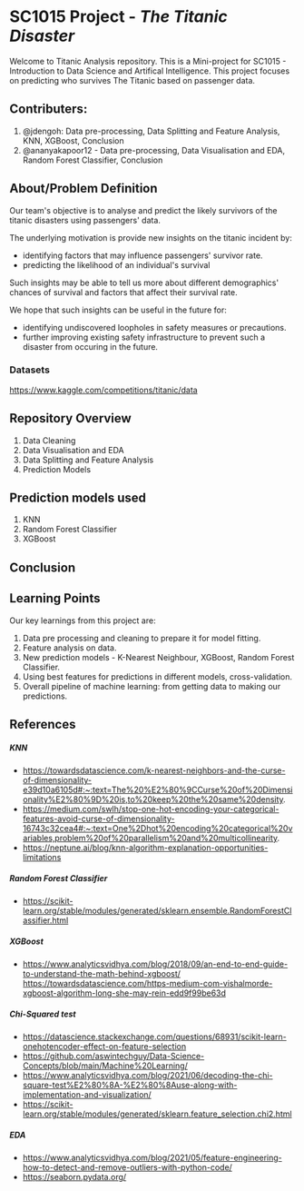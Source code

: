 # SC1015 Project - *The Titanic Disaster*

Welcome to Titanic Analysis repository.
This is a Mini-project for SC1015 - Introduction to Data Science and Artifical Intelligence. This project focuses on predicting who survives The Titanic based on passenger data.

## Contributers:
1.  @jdengoh: Data pre-processing, Data Splitting and Feature Analysis, KNN, XGBoost, Conclusion
2.  @ananyakapoor12 - Data pre-processing, Data Visualisation and EDA, Random Forest Classifier, Conclusion

## About/Problem Definition

Our team's objective is to analyse and predict the likely survivors of the titanic disasters using passengers' data.

The underlying motivation is provide new insights on the titanic incident by:
- identifying factors that may influence passengers' survivor rate.
- predicting the likelihood of an individual's survival

Such insights may be able to tell us more about different demographics' chances of survival and factors that affect their survival rate.

We hope that such insights can be useful in the future for:
- identifying undiscovered loopholes in safety measures or precautions.
- further improving existing safety infrastructure to prevent such a disaster from occuring in the future.

### Datasets
https://www.kaggle.com/competitions/titanic/data

## Repository Overview
1. Data Cleaning
2. Data Visualisation and EDA
3. Data Splitting and Feature Analysis
4. Prediction Models

## Prediction models used
1. KNN
2. Random Forest Classifier
3. XGBoost

## Conclusion

## Learning Points
Our key learnings from this project are:
1. Data pre processing and cleaning to prepare it for model fitting.
2. Feature analysis on data.
3. New prediction models - K-Nearest Neighbour, XGBoost, Random Forest Classifier.
4. Using best features for predictions in different models, cross-validation.
5. Overall pipeline of machine learning: from getting data to making our predictions.

## References

##### KNN
- https://towardsdatascience.com/k-nearest-neighbors-and-the-curse-of-dimensionality-e39d10a6105d#:~:text=The%20%E2%80%9CCurse%20of%20Dimensionality%E2%80%9D%20is,to%20keep%20the%20same%20density.
- https://medium.com/swlh/stop-one-hot-encoding-your-categorical-features-avoid-curse-of-dimensionality-16743c32cea4#:~:text=One%2Dhot%20encoding%20categorical%20variables,problem%20of%20parallelism%20and%20multicollinearity.
- https://neptune.ai/blog/knn-algorithm-explanation-opportunities-limitations

##### Random Forest Classifier
- https://scikit-learn.org/stable/modules/generated/sklearn.ensemble.RandomForestClassifier.html

##### XGBoost
- https://www.analyticsvidhya.com/blog/2018/09/an-end-to-end-guide-to-understand-the-math-behind-xgboost/
https://towardsdatascience.com/https-medium-com-vishalmorde-xgboost-algorithm-long-she-may-rein-edd9f99be63d

##### Chi-Squared test
- https://datascience.stackexchange.com/questions/68931/scikit-learn-onehotencoder-effect-on-feature-selection
- https://github.com/aswintechguy/Data-Science-Concepts/blob/main/Machine%20Learning/
- https://www.analyticsvidhya.com/blog/2021/06/decoding-the-chi-square-test%E2%80%8A-%E2%80%8Ause-along-with-implementation-and-visualization/
- https://scikit-learn.org/stable/modules/generated/sklearn.feature_selection.chi2.html

##### EDA
- https://www.analyticsvidhya.com/blog/2021/05/feature-engineering-how-to-detect-and-remove-outliers-with-python-code/
- https://seaborn.pydata.org/

